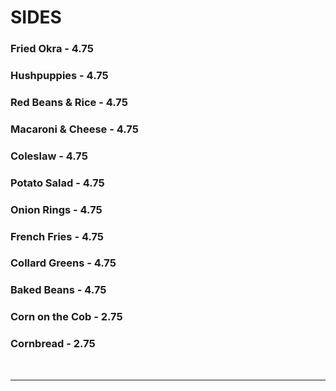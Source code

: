 # SIDES

### Fried Okra - 4.75
### Hushpuppies - 4.75
### Red Beans & Rice - 4.75
### Macaroni & Cheese - 4.75
### Coleslaw - 4.75
### Potato Salad - 4.75
### Onion Rings - 4.75
### French Fries - 4.75
### Collard Greens - 4.75
### Baked Beans - 4.75
### Corn on the Cob - 2.75
### Cornbread - 2.75


<br>
<hr>
<Available/>
<Disclaimer/>
